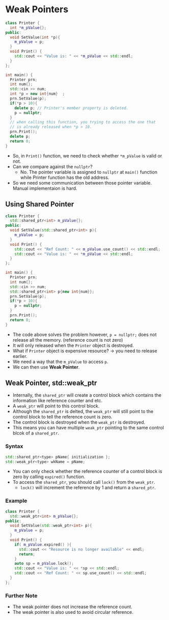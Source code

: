 # Weak Pointers

```cpp
class Printer {
  int *m_pValue{};
public:
  void SetValue(int *p){
    m_pValue = p;
  }
  void Print() {
    std::cout << "Value is: " << *m_pValue << std::endl;
  }
};

int main() {
  Printer prn;
  int num{};
  std::cin >> num;
  int *p = new int{num}  ;
  prn.SetValue(p);
  if(*p > 10){
    delete p; // Printer's member property is deleted.
    p = nullptr;
  }
  // when calling this function, you trying to access the one that
  // is already released when *p > 10.
  prn.Print();
  delete p;
  return 0;
}
```

- So, in `Print()` function, we need to check whether `*m_pValue` is valid or not.
- Can we compare against the `nullptr`?
  - No. The pointer variable is assigned to `nullptr` at `main()` function while
  Printer function has the old address.
- So we need some communication between those pointer variable. Manual implementaion
  is hard.

## Using Shared Pointer

```cpp
class Printer {
  std::shared_ptr<int> m_pValue{};
public:
  void SetValue(std::shared_ptr<int> p){
    m_pValue = p;
  }
  void Print() {
    std::cout << "Ref Count: " << m_pValue.use_count() << std::endl;
    std::cout << "Value is: " << *m_pValue << std::endl;
  }
};

int main() {
  Printer prn;
  int num{};
  std::cin >> num;
  std::shared_ptr<int> p{new int{num}};
  prn.SetValue(p);
  if(*p > 10){
    p = nullptr;
  }
  prn.Print();
  return 0;
}
```
- The code above solves the problem however, `p = nullptr;` does not release all
  the memory. (reference count is not zero)
- It will only released when the `Printer` object is destroyed.
- What if `Printer` object is expensive resource? -> you need to release earlier.
- We need a way that the `m_pValue` to access `p`.
- We can then use **Weak Pointer**.


## Weak Pointer, std::weak_ptr
- Internally, the `shared_ptr` will create a control block which contains the
  information like reference counter and etc.
- A `weak_ptr` will point to this control block.
- Although the `shared_ptr` is delted, the `weak_ptr` will still point to the
  control block to tell the reference count is zero.
- The control block is destroyed when the `weak_ptr` is destroyed.
- This means you can have multiple `weak_ptr` pointing to the same control blcok of a `shared_ptr`.

### Syntax
```cpp
std::shared_ptr<type> pName{ initialization };
std::weak_ptr<type> wkName = pName;
```
- You can only check whether the reference counter of a control block is zero by
  calling `expired()` function.
- To access the `shared_ptr`, you should call `lock()` from the `weak_ptr`.
  - `lock()` will increment the reference by 1 and return a `shared_ptr`.

### Example
```cpp
class Printer {
  std::weak_ptr<int> m_pValue{};
public:
  void SetValue(std::weak_ptr<int> p){
    m_pValue = p;
  }
  void Print() {
    if( m_pValue.expired() ){
      std::cout << "Resource is no longer available" << endl;
      return;
    }
    auto sp = m_pValue.lock();
    std::cout << "Value is: " << *sp << std::endl;
    std::cout << "Ref Count: " << sp.use_count() << std::endl;
  }
};
```


### Further Note
- The weak pointer does not increase the reference count.
- The weak pointer is also used to avoid circular reference.

